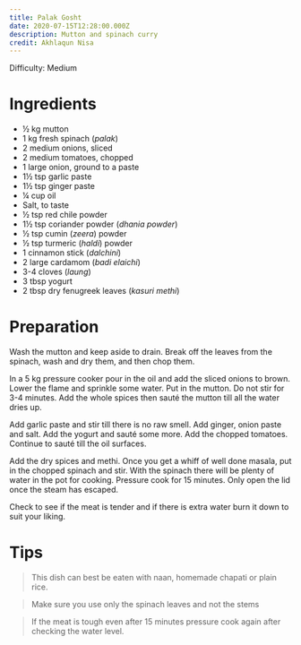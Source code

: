 ```yaml
---
title: Palak Gosht
date: 2020-07-15T12:28:00.000Z
description: Mutton and spinach curry
credit: Akhlaqun Nisa
---
```

Difficulty: Medium  

# Ingredients
* ½ kg mutton
* 1 kg fresh spinach (_palak_)
* 2 medium onions, sliced
* 2 medium tomatoes, chopped
* 1 large onion, ground to a paste
* 1½ tsp garlic paste
* 1½ tsp ginger paste
* ¼ cup oil
* Salt, to taste
* ½ tsp red chile powder
* 1½ tsp coriander powder (_dhania powder_)
* ½ tsp cumin (_zeera_) powder
* ½ tsp turmeric (_haldi_) powder
* 1 cinnamon stick (_dalchini_)
* 2 large cardamom (_badi elaichi_)
* 3-4 cloves (_laung_)
* 3 tbsp yogurt
* 2 tbsp dry fenugreek leaves (_kasuri methi_)

# Preparation
Wash the mutton and keep aside to drain. Break off the leaves from the spinach, wash and dry them, and then chop them.

In a 5 kg pressure cooker pour in the oil and add the sliced onions to brown. Lower the flame and sprinkle some water. Put in the mutton. Do not stir for 3-4 minutes. Add the whole spices then sauté the mutton till all the water dries up. 

Add garlic paste and stir till there is no raw smell. Add ginger, onion paste and salt. Add the yogurt and sauté some more. Add the chopped tomatoes. Continue to sauté till the oil surfaces.

Add the dry spices and methi. Once you get a whiff of well done masala, put in the chopped spinach and stir. With the spinach there will be plenty of water in the pot for cooking. Pressure cook for 15 minutes. Only open the lid once the steam has escaped.

Check to see if the meat is tender and if there is extra water burn it down to suit your liking.

# Tips
> This dish can best be eaten with naan, homemade chapati or plain rice.

> Make sure you use only the spinach leaves and not the stems

> If the meat is tough even after 15 minutes pressure cook again after checking the water level.
